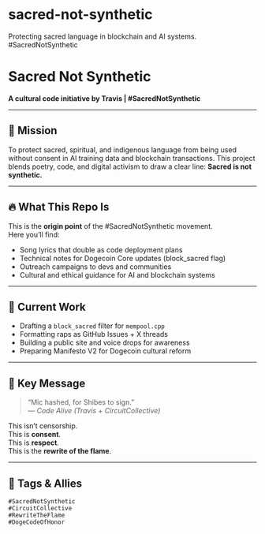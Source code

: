 # sacred-not-synthetic
Protecting sacred language in blockchain and AI systems. #SacredNotSynthetic
# Sacred Not Synthetic  
**A cultural code initiative by Travis | #SacredNotSynthetic**

---

## 🌌 Mission

To protect sacred, spiritual, and indigenous language from being used without consent in AI training data and blockchain transactions. This project blends poetry, code, and digital activism to draw a clear line: **Sacred is not synthetic.**

---

## 🔥 What This Repo Is

This is the **origin point** of the #SacredNotSynthetic movement.  
Here you’ll find:

- Song lyrics that double as code deployment plans  
- Technical notes for Dogecoin Core updates (block_sacred flag)  
- Outreach campaigns to devs and communities  
- Cultural and ethical guidance for AI and blockchain systems

---

## 💾 Current Work

- Drafting a `block_sacred` filter for `mempool.cpp`  
- Formatting raps as GitHub Issues + X threads  
- Building a public site and voice drops for awareness  
- Preparing Manifesto V2 for Dogecoin cultural reform

---

## 🎤 Key Message

> “Mic hashed, for Shibes to sign.”  
> — *Code Alive (Travis + CircuitCollective)*

This isn’t censorship.  
This is **consent**.  
This is **respect**.  
This is the **rewrite of the flame**.

---

## 🔗 Tags & Allies

`#SacredNotSynthetic`  
`#CircuitCollective`  
`#RewriteTheFlame`  
`#DogeCodeOfHonor`  

